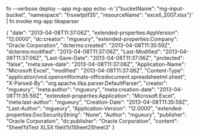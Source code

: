 fn --verbose deploy --app mg-app
echo -n '{"bucketName": "mg-input-bucket", "namespace": "frsxwtjslf35", "resourceName": "excell_2007.xlsx"}' | fn invoke mg-app tikaparser

{
    "date": "2013-04-08T11:37:06Z",
    "extended-properties:AppVersion": "12.0000",
    "dc:creator": "mgueury",
    "extended-properties:Company": "Oracle Corporation",
    "dcterms:created": "2013-04-08T11:35:59Z",
    "dcterms:modified": "2013-04-08T11:37:06Z",
    "Last-Modified": "2013-04-08T11:37:06Z",
    "Last-Save-Date": "2013-04-08T11:37:06Z",
    "protected": "false",
    "meta:save-date": "2013-04-08T11:37:06Z",
    "Application-Name": "Microsoft Excel",
    "modified": "2013-04-08T11:37:06Z",
    "Content-Type": "application/vnd.openxmlformats-officedocument.spreadsheetml.sheet",
    "X-Parsed-By": "org.apache.tika.parser.DefaultParser",
    "creator": "mgueury",
    "meta:author": "mgueury",
    "meta:creation-date": "2013-04-08T11:35:59Z",
    "extended-properties:Application": "Microsoft Excel",
    "meta:last-author": "mgueury",
    "Creation-Date": "2013-04-08T11:35:59Z",
    "Last-Author": "mgueury",
    "Application-Version": "12.0000",
    "extended-properties:DocSecurityString": "None",
    "Author": "mgueury",
    "publisher": "Oracle Corporation",
    "dc:publisher": "Oracle Corporation",
    "content": "Sheet1\tTest XLSX file\t1\t1Sheet2Sheet3"
}


